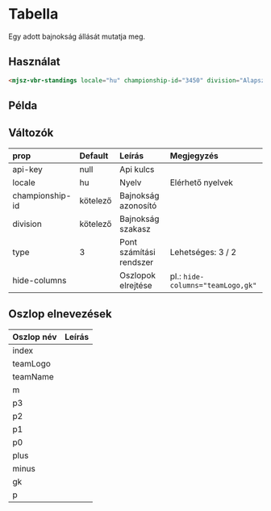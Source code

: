 # Tabella

Egy adott bajnokság állását mutatja meg.

## Használat

```html
<mjsz-vbr-standings locale="hu" championship-id="3450" division="Alapszakasz" />
```

## Példa

<ClientOnly>
  <mjsz-vbr-standings
    locale="hu"
    championship-id="3450"
    division="Alapszakasz" 
  />
</ClientOnly>

## Változók

| prop            | Default  | Leírás                  | Megjegyzés                        |
| :-------------- | :------- | :---------------------- | :-------------------------------- |
| api-key         | null     | Api kulcs               |
| locale          | hu       | Nyelv                   | Elérhető nyelvek                  |
| championship-id | kötelező | Bajnokság azonosító     |
| division        | kötelező | Bajnokság szakasz       |
| type            | 3        | Pont számítási rendszer | Lehetséges: 3 / 2                 |
| hide-columns    |          | Oszlopok elrejtése      | pl.: `hide-columns="teamLogo,gk"` |

## Oszlop elnevezések

| Oszlop név | Leírás |
| ---------- | ------ |
| index      |
| teamLogo   |
| teamName   |
| m          |
| p3         |
| p2         |
| p1         |
| p0         |
| plus       |
| minus      |
| gk         |
| p
